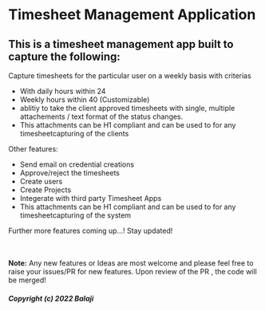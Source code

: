 <h1>Timesheet Management Application</h1>
<h2>This is a timesheet management app built to capture the following:</h2>
Capture timesheets for the particular user on a weekly basis with criterias
<ul>
    <li>With daily hours within 24</li>
    <li>Weekly hours within 40 (Customizable)</li>
    <li>ablitiy to take the client approved timesheets with single, multiple attachements / text format of the status changes.</li>
    <li>This attachments can be H1 compliant and can be used to for any timesheetcapturing of the clients</li>
</ul>
Other features:
<ul>
    <li>Send email on credential creations</li>
    <li>Approve/reject the timesheets</li>
    <li>Create users</li>
    <li>Create Projects</li>
    <li>Integerate with third party Timesheet Apps</li>
    <li>This attachments can be H1 compliant and can be used to for any timesheetcapturing of the system</li>
</ul>
Further more features coming up...! Stay updated!

<br/><br/>
<b>Note:</b> Any new features or Ideas are most welcome and please feel free to raise your issues/PR for new features.
Upon review of the PR , the code will be merged!

<h6><b>Copyright (c) 2022 Balaji</b></h6>

